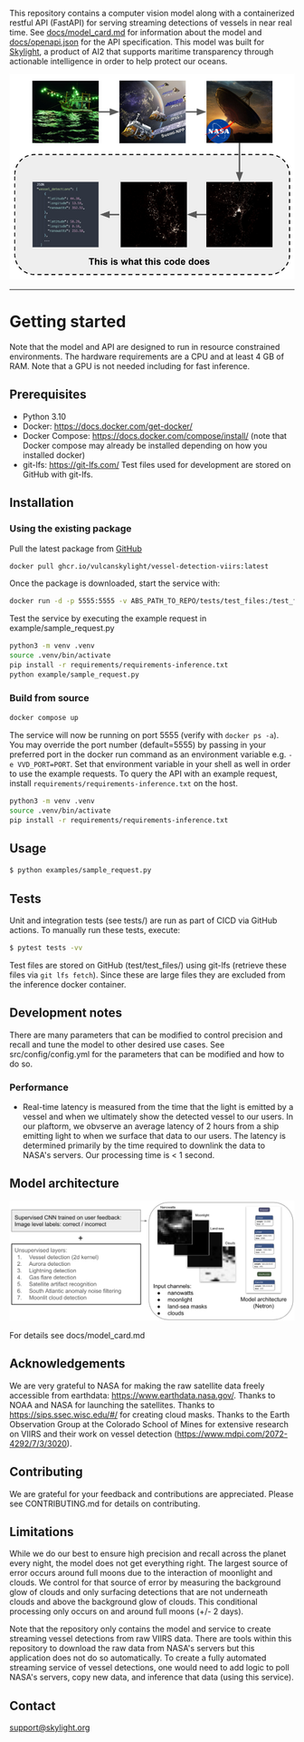 This repository contains a computer vision model along with a containerized restful API (FastAPI) for serving streaming detections of vessels in near real time. See [docs/model_card.md](./docs/model_card.md) for information about the model and [docs/openapi.json](./docs/openapi.json) for the API specification. This model was built for [Skylight](https://www.skylight.global/), a product of AI2 that supports maritime transparency through actionable intelligence in order to help protect our oceans.

<p float="center">
  <img src="images/summary.png" width=700 >
</p>

---

# Getting started

Note that the model and API are designed to run in resource constrained environments. The hardware requirements are a CPU and at least 4 GB of RAM. Note that a GPU is not needed including for fast inference.

## Prerequisites

- Python 3.10
- Docker: https://docs.docker.com/get-docker/
- Docker Compose: https://docs.docker.com/compose/install/ (note that Docker compose may already be installed depending on how you installed docker)
- git-lfs: https://git-lfs.com/ Test files used for development are stored on GitHub with git-lfs.

## Installation

### Using the existing package

Pull the latest package from [GitHub](https://github.com/allenai/vessel-detection-viirs/pkgs/container/vessel-detection-viirs)

```bash
docker pull ghcr.io/vulcanskylight/vessel-detection-viirs:latest
```

Once the package is downloaded, start the service with:

```bash
docker run -d -p 5555:5555 -v ABS_PATH_TO_REPO/tests/test_files:/test_files/ ghcr.io/allenai/vessel-detection-viirs:latest
```

Test the service by executing the example request in example/sample_request.py

```bash
python3 -m venv .venv
source .venv/bin/activate
pip install -r requirements/requirements-inference.txt
python example/sample_request.py
```

### Build from source

```bash
docker compose up
```

The service will now be running on port 5555 (verify with `docker ps -a`). You may override the port number (default=5555) by passing in your preferred port in the docker run command as an environment variable e.g. `-e VVD_PORT=PORT`. Set that environment variable in your shell as well in order to use the example requests.
To query the API with an example request, install `requirements/requirements-inference.txt` on the host.

```bash
python3 -m venv .venv
source .venv/bin/activate
pip install -r requirements/requirements-inference.txt
```

## Usage

```bash
$ python examples/sample_request.py
```

## Tests

Unit and integration tests (see tests/) are run as part of CICD via GitHub actions. To manually run these tests, execute:

```bash
$ pytest tests -vv
```

Test files are stored on GitHub (test/test_files/) using git-lfs (retrieve these files via `git lfs fetch`). Since these are large files they are excluded from the inference docker container.

## Development notes

There are many parameters that can be modified to control precision and recall and tune the model to other desired use cases. See src/config/config.yml for the parameters that can be modified and how to do so.

### Performance

- Real-time latency is measured from the time that the light is emitted by a vessel and when we ultimately show the detected vessel to our users. In our plaftorm, we obvserve an average latency of 2 hours from a ship emitting light to when we surface that data to our users. The latency is determined primarily by the time required to downlink the data to NASA's servers. Our processing time is < 1 second.

## Model architecture

<p float="left">
  <img src="images/model_arch.png">
</p>

For details see docs/model_card.md

## Acknowledgements

We are very grateful to NASA for making the raw satellite data freely accessible from earthdata: https://www.earthdata.nasa.gov/. Thanks to NOAA and NASA for launching the satellites. Thanks to https://sips.ssec.wisc.edu/#/ for creating cloud masks. Thanks to the Earth Observation Group at the Colorado School of Mines for extensive research on VIIRS and their work on vessel detection (https://www.mdpi.com/2072-4292/7/3/3020).

## Contributing

We are grateful for your feedback and contributions are appreciated. Please see CONTRIBUTING.md for details on contributing.

## Limitations

While we do our best to ensure high precision and recall across the planet every night, the model does not get everything right. The largest source of error occurs around full moons due to the interaction of moonlight and clouds. We control for that source of error by measuring the background glow of clouds and only surfacing detections that are not underneath clouds and above the background glow of clouds. This conditional processing only occurs on and around full moons (+/- 2 days).

Note that the repository only contains the model and service to create streaming vessel detections from raw VIIRS data. There are tools within this repository to download the raw data from NASA's servers but this application does not do so automatically. To create a fully automated streaming service of vessel detections, one would need to add logic to poll NASA's servers, copy new data, and inference that data (using this service).

## Contact

support@skylight.org
